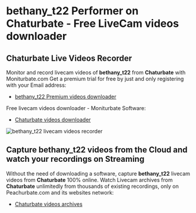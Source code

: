 # bethany_t22 Performer on Chaturbate - Free LiveCam videos downloader

## Chaturbate Live Videos Recorder

Monitor and record livecam videos of **bethany_t22** from **Chaturbate** with Moniturbate.com
Get a premium trial for free by just and only registering with your Email address:
* [bethany_t22 Premium videos downloader](https://moniturbate.com/request-demo-licence-key.html)

Free livecam videos downloader - Moniturbate Software:
* [Chaturbate videos downloader](https://moniturbate.com/moniturbate-download-software.html)

![bethany_t22 livecam videos recorder](https://peachurnet.com/templates/moniturbate-software.png)


## Capture bethany_t22 videos from the Cloud and watch your recordings on Streaming

Without the need of downloading a software, capture **bethany_t22** livecam videos from **Chaturbate** 100% online.
Watch Livecam archives from **Chaturbate** unlimitedly from thousands of existing recordings, only on Peachurbate.com and its websites network:
* [Chaturbate videos archives](https://peachurnet.com/)